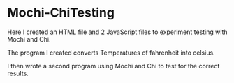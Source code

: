 # Mochi-ChiTesting

Here I created an HTML file and 2 JavaScript files to experiment testing with Mochi and Chi.

The program I created converts Temperatures of fahrenheit into celsius. 

I then wrote a second program using Mochi and Chi to test for the correct results.
